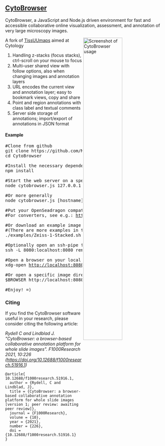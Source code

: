 ## [CytoBrowser](https://mida-group.github.io/CytoBrowser/)
CytoBrowser, a JavaScript and Node.js driven environment for fast and accessible collaborative online visualization, assessment, and annotation of very large microscopy images.

<img alt="Screenshot of CytoBrowser usage" title="Example view of CytoBrowser usages" align="right" width="50%" src="../../blob/gh-pages/media/CytoBrowser_example_view.jpg">

A fork of [TissUUmaps](https://github.com/wahlby-lab/TissUUmaps) aimed at Cytology

1. Handling z-stacks (focus stacks), ctrl-scroll on your mouse to focus
2. Multi-user shared view with follow options, also when changing images and annotation layers
3. URL encodes the current view and annotation layer; easy to bookmark views, copy and share
4. Point and region annotations with class label and textual comments
5. Server side storage of annotations; import/export of annotations in JSON format


#### Example
<pre>
#Clone from github
git clone https://github.com/MIDA-group/CytoBrowser.git
cd CytoBrowser

#Install the necessary dependencies
npm install

#Start the web server on a specified host
node cytobrowser.js 127.0.0.1 8080

#Or more generally
node cytobrowser.js [hostname] [port]

#Put your OpenSeadragon compatible images in the 'data/' directory
#For converters, see e.g.: <a href="http://openseadragon.github.io/examples/creating-zooming-images/">http://openseadragon.github.io/examples/creating-zooming-images/</a>

#Or download an example image and convert it to Deep Zoom Image (dzi) format
#(There are more examples in the '<a href="https://github.com/MIDA-group/CytoBrowser/tree/master/examples">examples/</a>' directory)
./examples/Zeiss-1-Stacked.sh  #This requires bftools and libvips

#Optionally open an ssh-pipe from your local machine to the web server
ssh -L 8080:localhost:8080 remote.host

#Open a browser on your local machine, load an image and start annotating
xdg-open <a href="http://localhost:8080">http://localhost:8080</a>

#Or open a specific image directly
$BROWSER http://localhost:8080/?image=image_name

#Enjoy! =)
</pre>

### Citing
If you find the CytoBrowser software useful in your research, please consider citing the following article:

*Rydell C and Lindblad J. "CytoBrowser: a browser-based collaborative annotation platform for whole slide images". 
F1000Research 2021, 10:226 (https://doi.org/10.12688/f1000research.51916.1)*
```
@article{ 10.12688/f1000research.51916.1,
  author = {Rydell, C and Lindblad, J},
  title = {CytoBrowser: a browser-based collaborative annotation platform for whole slide images [version 1; peer review: awaiting peer review]},
  journal = {F1000Research},
  volune = {10},
  year = {2021},
  number = {226},
  doi = {10.12688/f1000research.51916.1}
}
```
